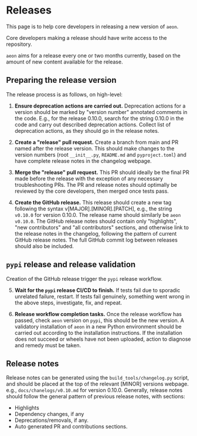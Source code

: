 # Releases

This page is to help core developers in releasing a new version of `aeon`.

Core developers making a release should have write access to the repository.

`aeon` aims for a release every one or two months currently, based on the amount of
new content available for the release.

## Preparing the release version

The release process is as follows, on high-level:

1. __Ensure deprecation actions are carried out.__
  Deprecation actions for a version should be marked by "version number" annotated
  comments in the code. E.g., for the release 0.10.0, search for the string 0.10.0 in
  the code and carry out described deprecation actions. Collect list of deprecation
  actions, as they should go in the release notes.

2. __Create a "release" pull request.__
  Create a branch from main and PR named after the release version. This should make
  changes to the version numbers (root `__init__.py`, `README.md` and `pyproject.toml`)
  and have complete release notes in the changelog webpage.

3. __Merge the "release" pull request.__
  This PR should ideally be the final PR made before the release with the exception of
  any necessary troubleshooting PRs. The PR and release notes should optimally be
  reviewed by the core developers, then merged once tests pass.

4. __Create the GitHub release.__
  This release should create a new tag following the syntax v[MAJOR].[MINOR].[PATCH],
  e.g., the string `v0.10.0` for version 0.10.0. The release name should similarly be
  `aeon v0.10.0`.  The GitHub release notes should contain only "highlights",
  "new contributors" and "all contributors" sections, and otherwise link to the release
  notes in the changelog, following the pattern of current GitHub release notes. The
  full GitHub commit log between releases should also be included.

## ``pypi`` release and release validation

Creation of the GitHub release trigger the `pypi` release workflow.

5. __Wait for the ``pypi`` release CI/CD to finish.__
  If tests fail due to sporadic unrelated failure, restart. If tests fail genuinely,
  something went wrong in the above steps, investigate, fix, and repeat.

6. __Release workflow completion tasks.__
  Once the release workflow has passed, check `aeon` version on `pypi`, this should be
  the new version. A validatory installation of `aeon` in a new Python environment
  should be carried out according to the installation instructions. If the installation
  does not succeed or wheels have not been uploaded, action to diagnose and remedy must
  be taken.

## Release notes

Release notes can be generated using the `build_tools/changelog.py` script, and should
be placed at the top of the relevant [MINOR] versions webpage. e.g.,
`docs/chanelogs/v0.10.md` for version 0.10.0. Generally, release notes should follow the
general pattern of previous release notes, with sections:

- Highlights
- Dependency changes, if any
- Deprecations/removals, if any.
- Auto generated PR and contributions sections.
